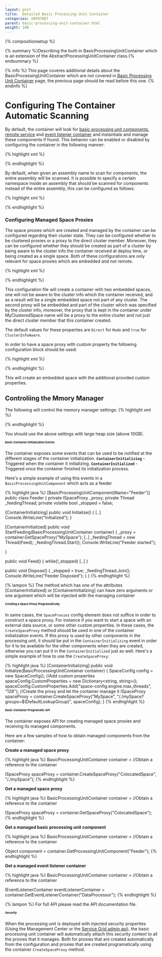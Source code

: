 ```yaml
---
layout: post
title:  Detailed Basic Processing Unit Container
categories: XAP97NET
parent: basic-processing-unit-container.html
weight: 100
---
```


{% compositionsetup %}

{% summary %}Describing the built-in BasicProcessingUnitContainer which is an extension of the AbstractProcessingUnitContainer class.{% endsummary %}

{% info %}
This page coveres additional details about the BasicProcessingUnitContainer which are not covered in [Basic Processing Unit Container](./basic-processing-unit-container.html) page, the previous page should be read before this one.
{% endinfo %}

# Configuring The Container Automatic Scanning

By default, the container will look for [basic processing unit components](#basiccomponents), [remote service](#services) and [event listener container](#eventcontainers) and instantiate and manage these components if found. This behavior can be enabled or disabled by configuring the container in the following manner:

{% highlight xml %}
<?xml version="1.0" encoding="utf-8" ?>
<configuration>
  <configSections>
    <section name="GigaSpaces.XAP" type="GigaSpaces.XAP.Configuration.GigaSpacesXAPConfiguration, GigaSpaces.Core"/>
  </configSections>
  <GigaSpaces.XAP>
    <ProcessingUnitContainer Type="GigaSpaces.XAP.ProcessingUnit.Containers.BasicContainer.BasicProcessingUnitContainer, GigaSpaces.Core"/>
      <BasicContainer ScanRemotingServices="false" ScanBasicComponents="false" ScanEventContainer="false">
      </BasicContainer>
  </GigaSpaces.XAP>
</configuration>
{% endhighlight %}

By default, when given an assembly name to scan for components, the entire assembly will be scanned. It is possible to specify a certain namespace inside an assembly that should be scanned for components instead of the entire assembly, this can be configured as follows:

{% highlight xml %}
<?xml version="1.0" encoding="utf-8" ?>
<configuration>
  <configSections>
    <section name="GigaSpaces.XAP" type="GigaSpaces.XAP.Configuration.GigaSpacesXAPConfiguration, GigaSpaces.Core"/>
  </configSections>
  <GigaSpaces.XAP>
    <ProcessingUnitContainer Type="GigaSpaces.XAP.ProcessingUnit.Containers.BasicContainer.BasicProcessingUnitContainer, GigaSpaces.Core"/>
      <BasicContainer>
        <ScanAssemblies>
          <add AssemblyName="MyAssembly", NameSpace="MyNameSpace1"/>
          <add AssemblyName="MyAssembly", NameSpace="MyNameSpace2"/>
        </ScanAssemblies>
      </BasicContainer>
  </GigaSpaces.XAP>
</configuration>
{% endhighlight %}

# Configuring Managed Space Proxies

The space proxies which are created and managed by the container can be configured regarding their cluster state.
They can be configured whether to be clustered proxies or a proxy to the direct cluster member. Moreover, they can be configured whether they should be created as part of a cluster by being aware to the cluster info the container received at deploy time, or being created as a single space. Both of these configurations are only relevant for space proxies which are embedded and not remote.

{% highlight xml %}
<?xml version="1.0" encoding="utf-8" ?>
<configuration>
  <configSections>
    <section name="GigaSpaces.XAP" type="GigaSpaces.XAP.Configuration.GigaSpacesXAPConfiguration, GigaSpaces.Core"/>
  </configSections>
  <GigaSpaces.XAP>
    <ProcessingUnitContainer Type="GigaSpaces.XAP.ProcessingUnit.Containers.BasicContainer.BasicProcessingUnitContainer, GigaSpaces.Core"/>
      <BasicContainer>
        <SpaceProxies>
          <add Name="MySpace" Url="/./mySpace" ClusterInfoAware="false"/>
          <add Name="MyClusteredSpace" Url="/./myClusteredProxy" Mode="Clustered"/>
        </SpaceProxies>
      </BasicContainer>
  </GigaSpaces.XAP>
</configuration>
{% endhighlight %}

This configuration file will create a container with two embedded spaces, one will not be aware to the cluster info which the container received, and as a result will be a single embedded space not part of any cluster.
The second proxy will be embedded and part of the cluster which was specified by the cluster info, moreover, the proxy that is kept in the container under MyClusteredSpace name will be a proxy to the entire cluster and not just the direct cluster member that this container created.

The default values for these properties are `Direct` for `Mode` and `true` for `ClusterInfoAware`.

In order to have a space proxy with custom property the following configuration block should be used:

{% highlight xml %}
<?xml version="1.0" encoding="utf-8" ?>
<configuration>
  <configSections>
    <section name="GigaSpaces.XAP" type="GigaSpaces.XAP.Configuration.GigaSpacesXAPConfiguration, GigaSpaces.Core"/>
  </configSections>
  <GigaSpaces.XAP>
    <ProcessingUnitContainer Type="GigaSpaces.XAP.ProcessingUnit.Containers.BasicContainer.BasicProcessingUnitContainer, GigaSpaces.Core"/>
      <BasicContainer>
        <SpaceProxies>
          <add Name="MySpaceWithCustom" Url="/./mySpaceWithCustom">
            <Properties>
              <add Name="space-config.engine.cache_policy" Value="0"/>
              <add Name="space-config.engine.cache_size" Value="100"/>
            </Properties>
          </add>
        </SpaceProxies>
      </BasicContainer>
  </GigaSpaces.XAP>
</configuration>
{% endhighlight %}

This will create an embedded space with the additional provided custom properties.

## Controliing the Mmory Manager

The following will control the memory manager settings:
{% highlight xml %}
<?xml version="1.0" encoding="utf-8" ?>
<configuration>
<configSections>
<section name="GigaSpaces.XAP" type="GigaSpaces.XAP.Configuration.GigaSpacesXAPConfiguration, GigaSpaces.Core"/>
</configSections>
	<GigaSpaces.XAP>
		<ProcessingUnitContainer Type="GigaSpaces.XAP.ProcessingUnit.Containers.BasicContainer.BasicProcessingUnitContainer, GigaSpaces.Core">
			<BasicContainer>
				<SpaceProxies>
					<add Name="MySpaceWithCustom" Url="/./mySpaceWithCustom">
						<Properties>
							<add Name="space-config.engine.memory_usage.high_watermark_percentage" Value="99"/>
							<add Name="space-config.engine.memory_usage.write_only_block_percentage" Value="98"/>
							<add Name="space-config.engine.memory_usage.write_only_check_percentage" Value="97"/>
							<add Name="space-config.engine.memory_usage.low_watermark_percentage" Value="96"/>
						</Properties>
					</add>        
				</SpaceProxies>
			</BasicContainer>
		</ProcessingUnitContainer>
	</GigaSpaces.XAP>
</configuration>
{% endhighlight %}


You should use the above settings with large heap size (above 10GB).

# Basic Container Initialization Events

The container exposes some events that can be used to be notified at the different stages of the container initialization.
**`ContainerInitializing`** - Triggered when the container it initializing.
**`ContainerInitialized`** - Triggered once the container finished its initialization process.

Here's a simple example of using this events in a `BasicProcessingUnitComponent` which acts as a feeder

{% highlight java %}
[BasicProcessingUnitComponent(Name="Feeder")]
public class Feeder
{
  private ISpaceProxy _proxy;
  private Thread _feedingThread;
  private volatile bool _stopped = false;

  [ContainerInitializing]
  public void Initialize()
  {
    [..]
    Console.WriteLine("Initialized");
  }

  [ContainerInitialized]
  public void StartFeeding(BasicProcessingUnitContainer container)
  {
    _proxy = container.GetSpaceProxy("MySpace");
    [..]
    _feedingThread = new Thread(Feed);
    _feedingThread.Start();
    Console.WriteLine("Feeder started");

  }

  public void Feed()
  {
    while(!_stopped)
    [..]
  }

  public void Dispose()
  {
    _stopped = true;
    _feedingThread.Join();
    Console.WriteLine("Feeder Disposed");
  }
}
{% endhighlight %}

{% lampon %} The method which has one of the attributes \[ContainerInitialized\] or \[ContainerInitializing\] can have zero arguments or one argument which will be injected with the managing container

# Creating a Space Proxy Programatically

In same cases, the `SpaceProxies` config element does not suffice in order to construct a space proxy. For instance if you want to start a space with an external data source, or some other custom properties. In these cases, the `CreateSpaceProxy` method should be used in one of the container initialization events. If this proxy is used by other components in the processing unit, it should be put in the `ContainerInitializing` event in order for it to be available for the other components when they are created, otherwise you can put it in the `ContainerInitialized` just as well. Here's a simple example of how to use the `CreateSpaceProxy`:

{% highlight java %}
[ContainerInitializing]
public void Initialize(BasicProcessingUnitContainer container)
{
  SpaceConfig config = new SpaceConfig();
  //Add custom properties
  spaceConfig.CustomProperties = new Dictionary<string, string>();
  spaceConfig.CustomProperties.Add("space-config.engine.max_threads", "128");
  //Create the proxy and let the container manage it
  ISpaceProxy spaceProxy = container.CreateSpaceProxy("MySpace", "/./mySpace?groups=$(DefaultLookupGroup)", spaceConfig);
}
{% endhighlight %}

# Basic Container Programatic API

The container exposes API for creating managed space proxies and receiving its managed components.

Here are a few samples of how to obtain managed components from the container:

**Create a managed space proxy**

{% highlight java %}
BasicProcessingUnitContainer container = //Obtain a reference to the container

ISpaceProxy spaceProxy = container.CreateSpaceProxy("ColocatedSpace", "/./mySpace");
{% endhighlight %}

**Get a managed space proxy**

{% highlight java %}
BasicProcessingUnitContainer container = //Obtain a reference to the container

ISpaceProxy spaceProxy = container.GetSpaceProxy("ColocatedSpace");
{% endhighlight %}

**Get a managed basic processing unit component**

{% highlight java %}
BasicProcessingUnitContainer container = //Obtain a reference to the container

Object component = container.GetProcessingUnitComponent("Feeder");
{% endhighlight %}

**Get a managed event listener container**

{% highlight java %}
BasicProcessingUnitContainer container = //Obtain a reference to the container

IEventListenerContainer<Data> eventListenerContainer = container.GetEventListenerContainer<Data>("DataProcessor");
{% endhighlight %}

{% lampon %} For full API please read the API documentation file.

# Security

When the processing unit is deployed with injected security properties (Using the Management Center or the [Service Grid admin api](./administration-and-monitoring-api.html)), the basic processing unit container will automatically attach this security context to all the proxies that it manages. Both for proxies that are created automatically from the configuration and proxies that are created programatically using the container `CreateSpaceProxy` method.
